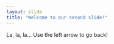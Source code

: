 ```yaml
---
layout: slide
title: "Welcome to our second slide!"
---
```

La, la, la...
Use the left arrow to go back!
